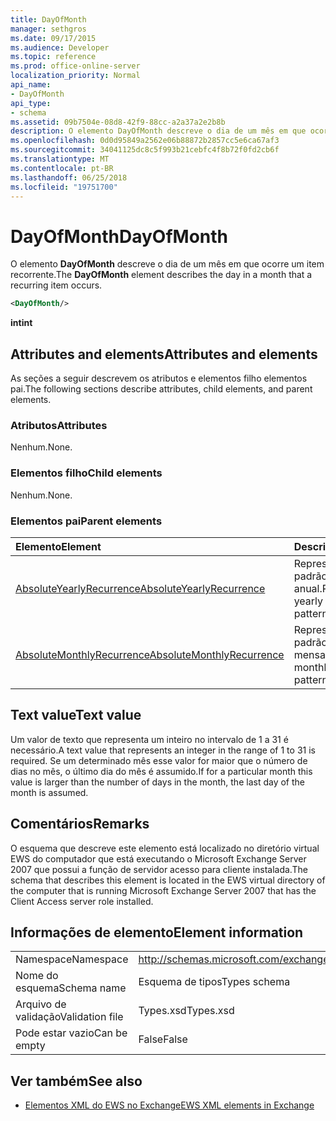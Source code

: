```yaml
---
title: DayOfMonth
manager: sethgros
ms.date: 09/17/2015
ms.audience: Developer
ms.topic: reference
ms.prod: office-online-server
localization_priority: Normal
api_name:
- DayOfMonth
api_type:
- schema
ms.assetid: 09b7504e-08d8-42f9-88cc-a2a37a2e2b8b
description: O elemento DayOfMonth descreve o dia de um mês em que ocorre um item recorrente.
ms.openlocfilehash: 0d0d95849a2562e06b88872b2857cc5e6ca67af3
ms.sourcegitcommit: 34041125dc8c5f993b21cebfc4f8b72f0fd2cb6f
ms.translationtype: MT
ms.contentlocale: pt-BR
ms.lasthandoff: 06/25/2018
ms.locfileid: "19751700"
---
```

# <a name="dayofmonth"></a><span data-ttu-id="91d7d-103">DayOfMonth</span><span class="sxs-lookup"><span data-stu-id="91d7d-103">DayOfMonth</span></span>

<span data-ttu-id="91d7d-104">O elemento **DayOfMonth** descreve o dia de um mês em que ocorre um item recorrente.</span><span class="sxs-lookup"><span data-stu-id="91d7d-104">The **DayOfMonth** element describes the day in a month that a recurring item occurs.</span></span> 
  
```xml
<DayOfMonth/>
```

<span data-ttu-id="91d7d-105">**int**</span><span class="sxs-lookup"><span data-stu-id="91d7d-105">**int**</span></span>

## <a name="attributes-and-elements"></a><span data-ttu-id="91d7d-106">Attributes and elements</span><span class="sxs-lookup"><span data-stu-id="91d7d-106">Attributes and elements</span></span>

<span data-ttu-id="91d7d-107">As seções a seguir descrevem os atributos e elementos filho elementos pai.</span><span class="sxs-lookup"><span data-stu-id="91d7d-107">The following sections describe attributes, child elements, and parent elements.</span></span>
  
### <a name="attributes"></a><span data-ttu-id="91d7d-108">Atributos</span><span class="sxs-lookup"><span data-stu-id="91d7d-108">Attributes</span></span>

<span data-ttu-id="91d7d-109">Nenhum.</span><span class="sxs-lookup"><span data-stu-id="91d7d-109">None.</span></span>
  
### <a name="child-elements"></a><span data-ttu-id="91d7d-110">Elementos filho</span><span class="sxs-lookup"><span data-stu-id="91d7d-110">Child elements</span></span>

<span data-ttu-id="91d7d-111">Nenhum.</span><span class="sxs-lookup"><span data-stu-id="91d7d-111">None.</span></span>
  
### <a name="parent-elements"></a><span data-ttu-id="91d7d-112">Elementos pai</span><span class="sxs-lookup"><span data-stu-id="91d7d-112">Parent elements</span></span>

|<span data-ttu-id="91d7d-113">**Elemento**</span><span class="sxs-lookup"><span data-stu-id="91d7d-113">**Element**</span></span>|<span data-ttu-id="91d7d-114">**Descrição**</span><span class="sxs-lookup"><span data-stu-id="91d7d-114">**Description**</span></span>|
|:-----|:-----|
|[<span data-ttu-id="91d7d-115">AbsoluteYearlyRecurrence</span><span class="sxs-lookup"><span data-stu-id="91d7d-115">AbsoluteYearlyRecurrence</span></span>](absoluteyearlyrecurrence.md) <br/> |<span data-ttu-id="91d7d-116">Representa um padrão de recorrência anual.</span><span class="sxs-lookup"><span data-stu-id="91d7d-116">Represents a yearly recurrence pattern.</span></span>  <br/> |
|[<span data-ttu-id="91d7d-117">AbsoluteMonthlyRecurrence</span><span class="sxs-lookup"><span data-stu-id="91d7d-117">AbsoluteMonthlyRecurrence</span></span>](absolutemonthlyrecurrence.md) <br/> |<span data-ttu-id="91d7d-118">Representa um padrão de recorrência mensal.</span><span class="sxs-lookup"><span data-stu-id="91d7d-118">Represents a monthly recurrence pattern.</span></span>  <br/> |
   
## <a name="text-value"></a><span data-ttu-id="91d7d-119">Text value</span><span class="sxs-lookup"><span data-stu-id="91d7d-119">Text value</span></span>

<span data-ttu-id="91d7d-120">Um valor de texto que representa um inteiro no intervalo de 1 a 31 é necessário.</span><span class="sxs-lookup"><span data-stu-id="91d7d-120">A text value that represents an integer in the range of 1 to 31 is required.</span></span> <span data-ttu-id="91d7d-121">Se um determinado mês esse valor for maior que o número de dias no mês, o último dia do mês é assumido.</span><span class="sxs-lookup"><span data-stu-id="91d7d-121">If for a particular month this value is larger than the number of days in the month, the last day of the month is assumed.</span></span>
  
## <a name="remarks"></a><span data-ttu-id="91d7d-122">Comentários</span><span class="sxs-lookup"><span data-stu-id="91d7d-122">Remarks</span></span>

<span data-ttu-id="91d7d-123">O esquema que descreve este elemento está localizado no diretório virtual EWS do computador que está executando o Microsoft Exchange Server 2007 que possui a função de servidor acesso para cliente instalada.</span><span class="sxs-lookup"><span data-stu-id="91d7d-123">The schema that describes this element is located in the EWS virtual directory of the computer that is running Microsoft Exchange Server 2007 that has the Client Access server role installed.</span></span>
  
## <a name="element-information"></a><span data-ttu-id="91d7d-124">Informações de elemento</span><span class="sxs-lookup"><span data-stu-id="91d7d-124">Element information</span></span>

|||
|:-----|:-----|
|<span data-ttu-id="91d7d-125">Namespace</span><span class="sxs-lookup"><span data-stu-id="91d7d-125">Namespace</span></span>  <br/> |http://schemas.microsoft.com/exchange/services/2006/types  <br/> |
|<span data-ttu-id="91d7d-126">Nome do esquema</span><span class="sxs-lookup"><span data-stu-id="91d7d-126">Schema name</span></span>  <br/> |<span data-ttu-id="91d7d-127">Esquema de tipos</span><span class="sxs-lookup"><span data-stu-id="91d7d-127">Types schema</span></span>  <br/> |
|<span data-ttu-id="91d7d-128">Arquivo de validação</span><span class="sxs-lookup"><span data-stu-id="91d7d-128">Validation file</span></span>  <br/> |<span data-ttu-id="91d7d-129">Types.xsd</span><span class="sxs-lookup"><span data-stu-id="91d7d-129">Types.xsd</span></span>  <br/> |
|<span data-ttu-id="91d7d-130">Pode estar vazio</span><span class="sxs-lookup"><span data-stu-id="91d7d-130">Can be empty</span></span>  <br/> |<span data-ttu-id="91d7d-131">False</span><span class="sxs-lookup"><span data-stu-id="91d7d-131">False</span></span>  <br/> |
   
## <a name="see-also"></a><span data-ttu-id="91d7d-132">Ver também</span><span class="sxs-lookup"><span data-stu-id="91d7d-132">See also</span></span>

- [<span data-ttu-id="91d7d-133">Elementos XML do EWS no Exchange</span><span class="sxs-lookup"><span data-stu-id="91d7d-133">EWS XML elements in Exchange</span></span>](ews-xml-elements-in-exchange.md)

